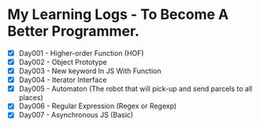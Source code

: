 # My Learning Logs - To Become A Better Programmer.

- [x] Day001 - Higher-order Function (HOF) 
- [x] Day002 - Object Prototype
- [x] Day003 - New keyword In JS With Function
- [x] Day004 - Iterator Interface
- [x] Day005 - Automaton (The robot that will pick-up and send parcels to all places)
- [x] Day006 - Regular Expression (Regex or Regexp)
- [x] Day007 - Asynchronous JS (Basic)